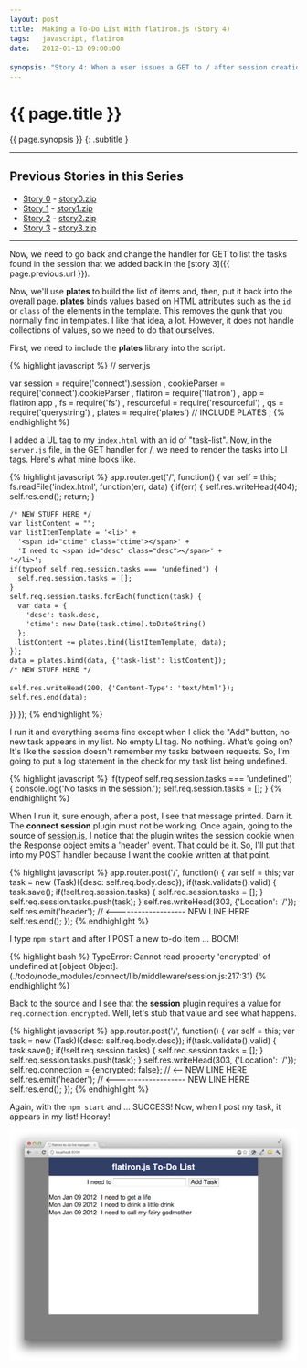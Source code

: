 ```yaml
---
layout: post
title:  Making a To-Do List With flatiron.js (Story 4)
tags:   javascript, flatiron
date:   2012-01-13 09:00:00

synopsis: "Story 4: When a user issues a GET to / after session creation, the HTML page continues to show the input and button while showing the task list beneath it."
---
```


# {{ page.title }}

{{ page.synopsis }}
{: .subtitle }

-----

## Previous Stories in this Series
* [Story 0](../10/get-to-know-flatiron.js-by-building-a-todo-app-story-0.html) - [story0.zip](/assets/story0.zip)
* [Story 1](../11/get-to-know-flatiron.js-by-building-a-todo-app-story-1.html) - [story1.zip](/assets/story1.zip)
* [Story 2](../12/get-to-know-flatiron.js-by-building-a-todo-app-story-2.html) - [story2.zip](/assets/story2.zip)
* [Story 3](../13/get-to-know-flatiron.js-by-building-a-todo-app-story-3.html) - [story3.zip](/assets/story3.zip)

-----

Now, we need to go back and change the handler for GET to list the tasks
found in the session that we added back in the
[story 3]({{ page.previous.url }}).

Now, we'll use **plates** to build the list of items and, then, put it back
into the overall page. **plates** binds values based on HTML attributes such
as the ``id`` or ``class`` of the elements in the template. This removes the
gunk that you normally find in templates. I like that idea, a lot. However, it
does not handle collections of values, so we need to do that ourselves.

First, we need to include the **plates** library into the script.

{% highlight javascript %}
// server.js

var session = require('connect').session
  , cookieParser = require('connect').cookieParser
  , flatiron = require('flatiron')
  , app = flatiron.app
  , fs = require('fs')
  , resourceful = require('resourceful')
  , qs = require('querystring')
  , plates = require('plates')  // INCLUDE PLATES
  ;
{% endhighlight %}

I added a UL tag to my ``index.html`` with an id of "task-list". Now, in the
``server.js`` file, in the GET handler for /, we need to render the tasks
into LI tags. Here's what mine looks like.

{% highlight javascript %}
app.router.get('/', function() {
  var self = this;
  fs.readFile('index.html', function(err, data) {
    if(err) {
      self.res.writeHead(404);
      self.res.end();
      return;
    }

    /* NEW STUFF HERE */
    var listContent = "";
    var listItemTemplate = '<li>' +
      '<span id="ctime" class="ctime"></span>' +
      'I need to <span id="desc" class="desc"></span>' +
    '</li>';
    if(typeof self.req.session.tasks === 'undefined') {
      self.req.session.tasks = [];
    }
    self.req.session.tasks.forEach(function(task) {
      var data = {
        'desc': task.desc,
        'ctime': new Date(task.ctime).toDateString()
      };
      listContent += plates.bind(listItemTemplate, data);
    });
    data = plates.bind(data, {'task-list': listContent});
    /* NEW STUFF HERE */

    self.res.writeHead(200, {'Content-Type': 'text/html'});
    self.res.end(data);
  })
});
{% endhighlight %}

I run it and everything seems fine except when I click the "Add" button, no
new task appears in my list. No empty LI tag. No nothing. What's going on?
It's like the session doesn't remember my tasks between requests. So, I'm
going to put a log statement in the check for my task list being undefined.

{% highlight javascript %}
    if(typeof self.req.session.tasks === 'undefined') {
      console.log('No tasks in the session.');
      self.req.session.tasks = [];
    }
{% endhighlight %}

When I run it, sure enough, after a post, I see that message printed. Darn it.
The **connect** **session** plugin must not be working. Once again, going to
the source of
[session.js](https://github.com/senchalabs/connect/blob/master/lib/middleware/session.js),
I notice that the plugin writes the session cookie when the Response object
emits a 'header' event. That could be it. So, I'll put that into my POST
handler because I want the cookie written at that point.

{% highlight javascript %}
app.router.post('/', function() {
  var self = this;
  var task = new (Task)({desc: self.req.body.desc});
  if(task.validate().valid) {
    task.save();
    if(!self.req.session.tasks) {
      self.req.session.tasks = [];
    }
    self.req.session.tasks.push(task);
  }
  self.res.writeHead(303, {'Location': '/'});
  self.res.emit('header'); // <------------------- NEW LINE HERE
  self.res.end();
});
{% endhighlight %}

I type `npm start` and after I POST a new to-do item ... BOOM!

{% highlight bash %}
TypeError: Cannot read property 'encrypted' of undefined
  at [object Object].<anonymous> (./todo/node_modules/connect/lib/middleware/session.js:217:31)
{% endhighlight %}

Back to the source and I see that the **session** plugin requires a value
for ``req.connection.encrypted``. Well, let's stub that value and see what
happens.

{% highlight javascript %}
app.router.post('/', function() {
  var self = this;
  var task = new (Task)({desc: self.req.body.desc});
  if(task.validate().valid) {
    task.save();
    if(!self.req.session.tasks) {
      self.req.session.tasks = [];
    }
    self.req.session.tasks.push(task);
  }
  self.res.writeHead(303, {'Location': '/'});
  self.req.connection = {encrypted: false}; // <-- NEW LINE HERE
  self.res.emit('header'); // <------------------- NEW LINE HERE
  self.res.end();
});
{% endhighlight %}

Again, with the ``npm start`` and ... SUCCESS! Now, when I post my task, it
appears in my list! Hooray!

![story 4](/img/flatiron-todo-4.png)
